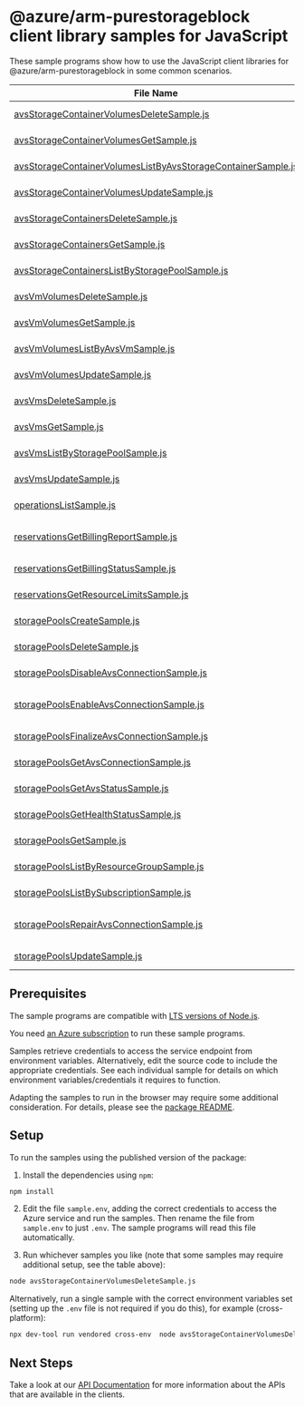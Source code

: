# @azure/arm-purestorageblock client library samples for JavaScript

These sample programs show how to use the JavaScript client libraries for @azure/arm-purestorageblock in some common scenarios.

| **File Name**                                                                                                             | **Description**                                                                                                                                                                               |
| ------------------------------------------------------------------------------------------------------------------------- | --------------------------------------------------------------------------------------------------------------------------------------------------------------------------------------------- |
| [avsStorageContainerVolumesDeleteSample.js][avsstoragecontainervolumesdeletesample]                                       | delete a volume in an AVS storage container x-ms-original-file: 2024-11-01/AvsStorageContainerVolumes_Delete_MaximumSet_Gen.json                                                              |
| [avsStorageContainerVolumesGetSample.js][avsstoragecontainervolumesgetsample]                                             | get a volume in an AVS storage container x-ms-original-file: 2024-11-01/AvsStorageContainerVolumes_Get_MaximumSet_Gen.json                                                                    |
| [avsStorageContainerVolumesListByAvsStorageContainerSample.js][avsstoragecontainervolumeslistbyavsstoragecontainersample] | list volumes in an AVS storage container x-ms-original-file: 2024-11-01/AvsStorageContainerVolumes_ListByAvsStorageContainer_MaximumSet_Gen.json                                              |
| [avsStorageContainerVolumesUpdateSample.js][avsstoragecontainervolumesupdatesample]                                       | update a volume in an AVS storage container x-ms-original-file: 2024-11-01/AvsStorageContainerVolumes_Update_MaximumSet_Gen.json                                                              |
| [avsStorageContainersDeleteSample.js][avsstoragecontainersdeletesample]                                                   | delete an AVS storage container x-ms-original-file: 2024-11-01/AvsStorageContainers_Delete_MaximumSet_Gen.json                                                                                |
| [avsStorageContainersGetSample.js][avsstoragecontainersgetsample]                                                         | get an AVS storage container x-ms-original-file: 2024-11-01/AvsStorageContainers_Get_MaximumSet_Gen.json                                                                                      |
| [avsStorageContainersListByStoragePoolSample.js][avsstoragecontainerslistbystoragepoolsample]                             | list AVS storage containers by storage pool x-ms-original-file: 2024-11-01/AvsStorageContainers_ListByStoragePool_MaximumSet_Gen.json                                                         |
| [avsVmVolumesDeleteSample.js][avsvmvolumesdeletesample]                                                                   | delete a volume in an AVS VM x-ms-original-file: 2024-11-01/AvsVmVolumes_Delete_MaximumSet_Gen.json                                                                                           |
| [avsVmVolumesGetSample.js][avsvmvolumesgetsample]                                                                         | get a volume in an AVS VM x-ms-original-file: 2024-11-01/AvsVmVolumes_Get_MaximumSet_Gen.json                                                                                                 |
| [avsVmVolumesListByAvsVmSample.js][avsvmvolumeslistbyavsvmsample]                                                         | list volumes in an AVS VM x-ms-original-file: 2024-11-01/AvsVmVolumes_ListByAvsVm_MaximumSet_Gen.json                                                                                         |
| [avsVmVolumesUpdateSample.js][avsvmvolumesupdatesample]                                                                   | update a volume in an AVS VM x-ms-original-file: 2024-11-01/AvsVmVolumes_Update_MaximumSet_Gen.json                                                                                           |
| [avsVmsDeleteSample.js][avsvmsdeletesample]                                                                               | delete an AVS VM x-ms-original-file: 2024-11-01/AvsVms_Delete_MaximumSet_Gen.json                                                                                                             |
| [avsVmsGetSample.js][avsvmsgetsample]                                                                                     | get an AVS VM x-ms-original-file: 2024-11-01/AvsVms_Get_MaximumSet_Gen.json                                                                                                                   |
| [avsVmsListByStoragePoolSample.js][avsvmslistbystoragepoolsample]                                                         | list AVS VMs by storage pool x-ms-original-file: 2024-11-01/AvsVms_ListByStoragePool_MaximumSet_Gen.json                                                                                      |
| [avsVmsUpdateSample.js][avsvmsupdatesample]                                                                               | update an AVS VM x-ms-original-file: 2024-11-01/AvsVms_Update_MaximumSet_Gen.json                                                                                                             |
| [operationsListSample.js][operationslistsample]                                                                           | list the operations for the provider x-ms-original-file: 2024-11-01/Operations_List_MaximumSet_Gen.json                                                                                       |
| [reservationsGetBillingReportSample.js][reservationsgetbillingreportsample]                                               | provides a summarized report along with actions for resources billed via given reservation x-ms-original-file: 2024-11-01/Reservations_GetBillingReport_MaximumSet_Gen.json                   |
| [reservationsGetBillingStatusSample.js][reservationsgetbillingstatussample]                                               | provides various statistics about resources billed via given reservation. x-ms-original-file: 2024-11-01/Reservations_GetBillingStatus_MaximumSet_Gen.json                                    |
| [reservationsGetResourceLimitsSample.js][reservationsgetresourcelimitssample]                                             | limits constraining certain resource properties. x-ms-original-file: 2024-11-01/Reservations_GetResourceLimits_MaximumSet_Gen.json                                                            |
| [storagePoolsCreateSample.js][storagepoolscreatesample]                                                                   | create a storage pool x-ms-original-file: 2024-11-01/StoragePools_Create_MaximumSet_Gen.json                                                                                                  |
| [storagePoolsDeleteSample.js][storagepoolsdeletesample]                                                                   | delete a storage pool x-ms-original-file: 2024-11-01/StoragePools_Delete_MaximumSet_Gen.json                                                                                                  |
| [storagePoolsDisableAvsConnectionSample.js][storagepoolsdisableavsconnectionsample]                                       | disable the existing AVS connection x-ms-original-file: 2024-11-01/StoragePools_DisableAvsConnection_MaximumSet_Gen.json                                                                      |
| [storagePoolsEnableAvsConnectionSample.js][storagepoolsenableavsconnectionsample]                                         | initiate a connection between the storage pool and a specified AVS SDDC resource x-ms-original-file: 2024-11-01/StoragePools_EnableAvsConnection_MaximumSet_Gen.json                          |
| [storagePoolsFinalizeAvsConnectionSample.js][storagepoolsfinalizeavsconnectionsample]                                     | finalize an already started AVS connection to a specific AVS SDDC x-ms-original-file: 2024-11-01/StoragePools_FinalizeAvsConnection_MaximumSet_Gen.json                                       |
| [storagePoolsGetAvsConnectionSample.js][storagepoolsgetavsconnectionsample]                                               | returns current information about an on-going connection to an AVS instance x-ms-original-file: 2024-11-01/StoragePools_GetAvsConnection_MaximumSet_Gen.json                                  |
| [storagePoolsGetAvsStatusSample.js][storagepoolsgetavsstatussample]                                                       | returns the status of the storage pool connection to AVS x-ms-original-file: 2024-11-01/StoragePools_GetAvsStatus_MaximumSet_Gen.json                                                         |
| [storagePoolsGetHealthStatusSample.js][storagepoolsgethealthstatussample]                                                 | retrieve health metrics of a storage pool x-ms-original-file: 2024-11-01/StoragePools_GetHealthStatus_MaximumSet_Gen.json                                                                     |
| [storagePoolsGetSample.js][storagepoolsgetsample]                                                                         | get a storage pool x-ms-original-file: 2024-11-01/StoragePools_Get_MaximumSet_Gen.json                                                                                                        |
| [storagePoolsListByResourceGroupSample.js][storagepoolslistbyresourcegroupsample]                                         | list storage pools by resource group x-ms-original-file: 2024-11-01/StoragePools_ListByResourceGroup_MaximumSet_Gen.json                                                                      |
| [storagePoolsListBySubscriptionSample.js][storagepoolslistbysubscriptionsample]                                           | list storage pools by Azure subscription ID x-ms-original-file: 2024-11-01/StoragePools_ListBySubscription_MaximumSet_Gen.json                                                                |
| [storagePoolsRepairAvsConnectionSample.js][storagepoolsrepairavsconnectionsample]                                         | test and repair, if needed, all configuration elements of the storage pool connection to the AVS instance x-ms-original-file: 2024-11-01/StoragePools_RepairAvsConnection_MaximumSet_Gen.json |
| [storagePoolsUpdateSample.js][storagepoolsupdatesample]                                                                   | update a storage pool x-ms-original-file: 2024-11-01/StoragePools_Update_MaximumSet_Gen.json                                                                                                  |

## Prerequisites

The sample programs are compatible with [LTS versions of Node.js](https://github.com/nodejs/release#release-schedule).

You need [an Azure subscription][freesub] to run these sample programs.

Samples retrieve credentials to access the service endpoint from environment variables. Alternatively, edit the source code to include the appropriate credentials. See each individual sample for details on which environment variables/credentials it requires to function.

Adapting the samples to run in the browser may require some additional consideration. For details, please see the [package README][package].

## Setup

To run the samples using the published version of the package:

1. Install the dependencies using `npm`:

```bash
npm install
```

2. Edit the file `sample.env`, adding the correct credentials to access the Azure service and run the samples. Then rename the file from `sample.env` to just `.env`. The sample programs will read this file automatically.

3. Run whichever samples you like (note that some samples may require additional setup, see the table above):

```bash
node avsStorageContainerVolumesDeleteSample.js
```

Alternatively, run a single sample with the correct environment variables set (setting up the `.env` file is not required if you do this), for example (cross-platform):

```bash
npx dev-tool run vendored cross-env  node avsStorageContainerVolumesDeleteSample.js
```

## Next Steps

Take a look at our [API Documentation][apiref] for more information about the APIs that are available in the clients.

[avsstoragecontainervolumesdeletesample]: https://github.com/Azure/azure-sdk-for-js/blob/main/sdk/purestorageblock/arm-purestorageblock/samples/v1/javascript/avsStorageContainerVolumesDeleteSample.js
[avsstoragecontainervolumesgetsample]: https://github.com/Azure/azure-sdk-for-js/blob/main/sdk/purestorageblock/arm-purestorageblock/samples/v1/javascript/avsStorageContainerVolumesGetSample.js
[avsstoragecontainervolumeslistbyavsstoragecontainersample]: https://github.com/Azure/azure-sdk-for-js/blob/main/sdk/purestorageblock/arm-purestorageblock/samples/v1/javascript/avsStorageContainerVolumesListByAvsStorageContainerSample.js
[avsstoragecontainervolumesupdatesample]: https://github.com/Azure/azure-sdk-for-js/blob/main/sdk/purestorageblock/arm-purestorageblock/samples/v1/javascript/avsStorageContainerVolumesUpdateSample.js
[avsstoragecontainersdeletesample]: https://github.com/Azure/azure-sdk-for-js/blob/main/sdk/purestorageblock/arm-purestorageblock/samples/v1/javascript/avsStorageContainersDeleteSample.js
[avsstoragecontainersgetsample]: https://github.com/Azure/azure-sdk-for-js/blob/main/sdk/purestorageblock/arm-purestorageblock/samples/v1/javascript/avsStorageContainersGetSample.js
[avsstoragecontainerslistbystoragepoolsample]: https://github.com/Azure/azure-sdk-for-js/blob/main/sdk/purestorageblock/arm-purestorageblock/samples/v1/javascript/avsStorageContainersListByStoragePoolSample.js
[avsvmvolumesdeletesample]: https://github.com/Azure/azure-sdk-for-js/blob/main/sdk/purestorageblock/arm-purestorageblock/samples/v1/javascript/avsVmVolumesDeleteSample.js
[avsvmvolumesgetsample]: https://github.com/Azure/azure-sdk-for-js/blob/main/sdk/purestorageblock/arm-purestorageblock/samples/v1/javascript/avsVmVolumesGetSample.js
[avsvmvolumeslistbyavsvmsample]: https://github.com/Azure/azure-sdk-for-js/blob/main/sdk/purestorageblock/arm-purestorageblock/samples/v1/javascript/avsVmVolumesListByAvsVmSample.js
[avsvmvolumesupdatesample]: https://github.com/Azure/azure-sdk-for-js/blob/main/sdk/purestorageblock/arm-purestorageblock/samples/v1/javascript/avsVmVolumesUpdateSample.js
[avsvmsdeletesample]: https://github.com/Azure/azure-sdk-for-js/blob/main/sdk/purestorageblock/arm-purestorageblock/samples/v1/javascript/avsVmsDeleteSample.js
[avsvmsgetsample]: https://github.com/Azure/azure-sdk-for-js/blob/main/sdk/purestorageblock/arm-purestorageblock/samples/v1/javascript/avsVmsGetSample.js
[avsvmslistbystoragepoolsample]: https://github.com/Azure/azure-sdk-for-js/blob/main/sdk/purestorageblock/arm-purestorageblock/samples/v1/javascript/avsVmsListByStoragePoolSample.js
[avsvmsupdatesample]: https://github.com/Azure/azure-sdk-for-js/blob/main/sdk/purestorageblock/arm-purestorageblock/samples/v1/javascript/avsVmsUpdateSample.js
[operationslistsample]: https://github.com/Azure/azure-sdk-for-js/blob/main/sdk/purestorageblock/arm-purestorageblock/samples/v1/javascript/operationsListSample.js
[reservationsgetbillingreportsample]: https://github.com/Azure/azure-sdk-for-js/blob/main/sdk/purestorageblock/arm-purestorageblock/samples/v1/javascript/reservationsGetBillingReportSample.js
[reservationsgetbillingstatussample]: https://github.com/Azure/azure-sdk-for-js/blob/main/sdk/purestorageblock/arm-purestorageblock/samples/v1/javascript/reservationsGetBillingStatusSample.js
[reservationsgetresourcelimitssample]: https://github.com/Azure/azure-sdk-for-js/blob/main/sdk/purestorageblock/arm-purestorageblock/samples/v1/javascript/reservationsGetResourceLimitsSample.js
[storagepoolscreatesample]: https://github.com/Azure/azure-sdk-for-js/blob/main/sdk/purestorageblock/arm-purestorageblock/samples/v1/javascript/storagePoolsCreateSample.js
[storagepoolsdeletesample]: https://github.com/Azure/azure-sdk-for-js/blob/main/sdk/purestorageblock/arm-purestorageblock/samples/v1/javascript/storagePoolsDeleteSample.js
[storagepoolsdisableavsconnectionsample]: https://github.com/Azure/azure-sdk-for-js/blob/main/sdk/purestorageblock/arm-purestorageblock/samples/v1/javascript/storagePoolsDisableAvsConnectionSample.js
[storagepoolsenableavsconnectionsample]: https://github.com/Azure/azure-sdk-for-js/blob/main/sdk/purestorageblock/arm-purestorageblock/samples/v1/javascript/storagePoolsEnableAvsConnectionSample.js
[storagepoolsfinalizeavsconnectionsample]: https://github.com/Azure/azure-sdk-for-js/blob/main/sdk/purestorageblock/arm-purestorageblock/samples/v1/javascript/storagePoolsFinalizeAvsConnectionSample.js
[storagepoolsgetavsconnectionsample]: https://github.com/Azure/azure-sdk-for-js/blob/main/sdk/purestorageblock/arm-purestorageblock/samples/v1/javascript/storagePoolsGetAvsConnectionSample.js
[storagepoolsgetavsstatussample]: https://github.com/Azure/azure-sdk-for-js/blob/main/sdk/purestorageblock/arm-purestorageblock/samples/v1/javascript/storagePoolsGetAvsStatusSample.js
[storagepoolsgethealthstatussample]: https://github.com/Azure/azure-sdk-for-js/blob/main/sdk/purestorageblock/arm-purestorageblock/samples/v1/javascript/storagePoolsGetHealthStatusSample.js
[storagepoolsgetsample]: https://github.com/Azure/azure-sdk-for-js/blob/main/sdk/purestorageblock/arm-purestorageblock/samples/v1/javascript/storagePoolsGetSample.js
[storagepoolslistbyresourcegroupsample]: https://github.com/Azure/azure-sdk-for-js/blob/main/sdk/purestorageblock/arm-purestorageblock/samples/v1/javascript/storagePoolsListByResourceGroupSample.js
[storagepoolslistbysubscriptionsample]: https://github.com/Azure/azure-sdk-for-js/blob/main/sdk/purestorageblock/arm-purestorageblock/samples/v1/javascript/storagePoolsListBySubscriptionSample.js
[storagepoolsrepairavsconnectionsample]: https://github.com/Azure/azure-sdk-for-js/blob/main/sdk/purestorageblock/arm-purestorageblock/samples/v1/javascript/storagePoolsRepairAvsConnectionSample.js
[storagepoolsupdatesample]: https://github.com/Azure/azure-sdk-for-js/blob/main/sdk/purestorageblock/arm-purestorageblock/samples/v1/javascript/storagePoolsUpdateSample.js
[apiref]: https://learn.microsoft.com/javascript/api/@azure/arm-purestorageblock?view=azure-node-preview
[freesub]: https://azure.microsoft.com/free/
[package]: https://github.com/Azure/azure-sdk-for-js/tree/main/sdk/purestorageblock/arm-purestorageblock/README.md

